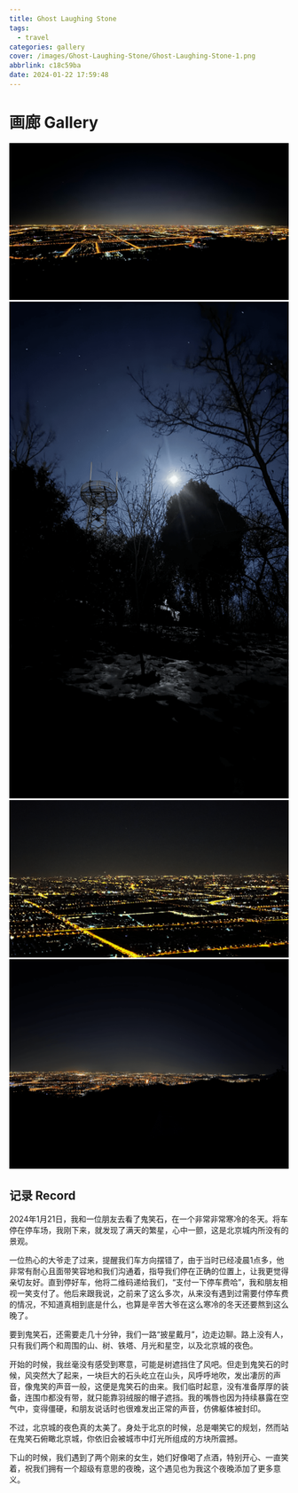 ```yaml
---
title: Ghost Laughing Stone
tags:
  - travel
categories: gallery
cover: /images/Ghost-Laughing-Stone/Ghost-Laughing-Stone-1.png
abbrlink: c18c59ba
date: 2024-01-22 17:59:48
---
```

# 画廊 Gallery

![](/images/Ghost-Laughing-Stone/Ghost-Laughing-Stone-1.png)
![](/images/Ghost-Laughing-Stone/Ghost-Laughing-Stone-2.png)
![](/images/Ghost-Laughing-Stone/Ghost-Laughing-Stone-3.png)
![](/images/Ghost-Laughing-Stone/Ghost-Laughing-Stone-4.png)



## 记录 Record
2024年1月21日，我和一位朋友去看了鬼笑石，在一个非常非常寒冷的冬天。将车停在停车场，我刚下来，就发现了满天的繁星，心中一颤，这是北京城内所没有的景观。

一位热心的大爷走了过来，提醒我们车方向摆错了，由于当时已经凌晨1点多，他非常有耐心且面带笑容地和我们沟通着，指导我们停在正确的位置上，让我更觉得亲切友好。直到停好车，他将二维码递给我们，“支付一下停车费哈”，我和朋友相视一笑支付了。他后来跟我说，之前来了这么多次，从来没有遇到过需要付停车费的情况，不知道真相到底是什么，也算是辛苦大爷在这么寒冷的冬天还要熬到这么晚了。


要到鬼笑石，还需要走几十分钟，我们一路“披星戴月”，边走边聊。路上没有人，只有我们两个和周围的山、树、铁塔、月光和星空，以及北京城的夜色。

开始的时候，我丝毫没有感受到寒意，可能是树遮挡住了风吧。但走到鬼笑石的时候，风突然大了起来，一块巨大的石头屹立在山头，风呼呼地吹，发出凄厉的声音，像鬼笑的声音一般，这便是鬼笑石的由来。我们临时起意，没有准备厚厚的装备，连围巾都没有带，就只能靠羽绒服的帽子遮挡。我的嘴唇也因为持续暴露在空气中，变得僵硬，和朋友说话时也很难发出正常的声音，仿佛躯体被封印。

不过，北京城的夜色真的太美了。身处于北京的时候，总是嘲笑它的规划，然而站在鬼笑石俯瞰北京城，你依旧会被城市中灯光所组成的方块所震撼。

下山的时候，我们遇到了两个刚来的女生，她们好像喝了点酒，特别开心、一直笑着，祝我们拥有一个超级有意思的夜晚，这个遇见也为我这个夜晚添加了更多意义。